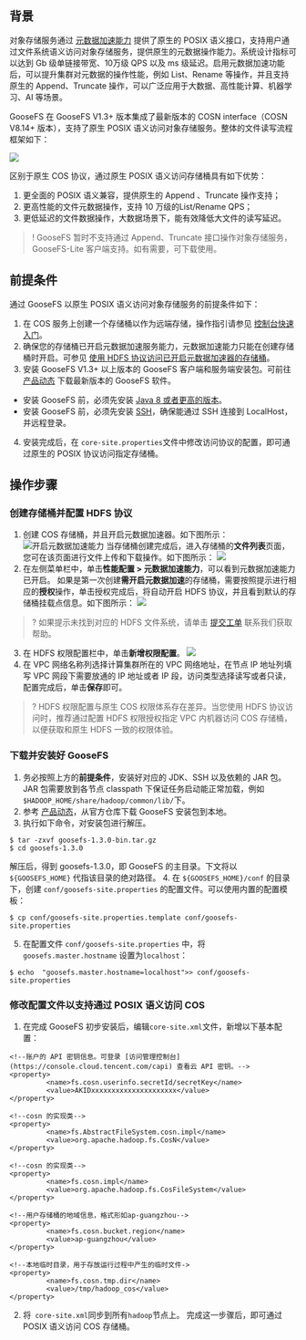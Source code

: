 ## 背景

对象存储服务通过 [元数据加速能力](https://cloud.tencent.com/document/product/436/56971) 提供了原生的 POSIX 语义接口，支持用户通过文件系统语义访问对象存储服务，提供原生的元数据操作能力。系统设计指标可以达到 Gb 级单链接带宽、10万级 QPS 以及 ms 级延迟。启用元数据加速功能后，可以提升集群对元数据的操作性能，例如 List、Rename 等操作，并且支持原生的 Append、Truncate 操作，可以广泛应用于大数据、高性能计算、机器学习、AI 等场景。

GooseFS 在 GooseFS V1.3+ 版本集成了最新版本的 COSN interface（COSN V8.14+ 版本），支持了原生 POSIX 语义访问对象存储服务。整体的文件读写流程框架如下：

![](https://qcloudimg.tencent-cloud.cn/raw/99e322492b183c88c06b553dbb1fbc9b.png)

区别于原生 COS 协议，通过原生 POSIX 语义访问存储桶具有如下优势：

1.  更全面的 POSIX 语义兼容，提供原生的 Append 、Truncate 操作支持；
2.  更高性能的文件元数据操作，支持 10 万级的List/Rename QPS；
3.  更低延迟的文件数据操作，大数据场景下，能有效降低大文件的读写延迟。

>! GooseFS 暂时不支持通过 Append、Truncate 接口操作对象存储服务，GooseFS-Lite 客户端支持。如有需要，可下载使用。
>

## 前提条件

通过 GooseFS 以原生 POSIX 语义访问对象存储服务的前提条件如下：

1. 在 COS 服务上创建一个存储桶以作为远端存储，操作指引请参见 [控制台快速入门](https://cloud.tencent.com/document/product/436/38484)。
2. 确保您的存储桶已开启元数据加速服务能力，元数据加速能力只能在创建存储桶时开启。可参见 [使用 HDFS 协议访问已开启元数据加速器的存储桶](https://cloud.tencent.com/document/product/436/68700)。
3. 安装 GooseFS V1.3+ 以上版本的 GooseFS 客户端和服务端安装包。可前往 [产品动态](https://cloud.tencent.com/document/product/1424/68331) 下载最新版本的 GooseFS 软件。
 - 安装 GooseFS 前，必须先安装 [Java 8 或者更高的版本](https://www.oracle.com/java/technologies/javase/javase-jdk8-downloads.html)。
 - 安装 GooseFS 前，必须先安装 [SSH](https://www.ssh.com/ssh/)，确保能通过 SSH 连接到 LocalHost，并远程登录。
4. 安装完成后，在 `core-site.properties`文件中修改访问协议的配置，即可通过原生的 POSIX 协议访问指定存储桶。

## 操作步骤


<span id="1"></span>
### 创建存储桶并配置 HDFS 协议

1. 创建 COS 存储桶，并且开启元数据加速器。如下图所示：
![开启元数据加速能力](https://qcloudimg.tencent-cloud.cn/raw/148ce1336e35c53d3f7ef4cd95e2a35c.png)
当存储桶创建完成后，进入存储桶的**文件列表**页面，您可在该页面进行文件上传和下载操作。如下图所示：
![](https://qcloudimg.tencent-cloud.cn/raw/bc79bd567aa0c59aa1c2ad9090470247.png)
2. 在左侧菜单栏中，单击**性能配置 > 元数据加速能力**，可以看到元数据加速能力已开启。
如果是第一次创建**需开启元数据加速**的存储桶，需要按照提示进行相应的**授权**操作，单击授权完成后，将自动开启 HDFS 协议，并且看到默认的存储桶挂载点信息。如下图所示：
![](https://qcloudimg.tencent-cloud.cn/raw/8911a046375d13102a5d7faf8084f931.png)
>? 如果提示未找到对应的 HDFS 文件系统，请单击 [提交工单](https://console.cloud.tencent.com/workorder/category) 联系我们获取帮助。
>
3. 在 HDFS 权限配置栏中，单击**新增权限配置**。
![](https://qcloudimg.tencent-cloud.cn/raw/b1708a946fae9c4722e1c809770ee26b.png)
4. 在 VPC 网络名称列选择计算集群所在的 VPC 网络地址，在节点 IP 地址列填写 VPC 网段下需要放通的 IP 地址或者 IP 段，访问类型选择读写或者只读，配置完成后，单击**保存**即可。
>? HDFS 权限配置与原生 COS 权限体系存在差异。当您使用 HDFS 协议访问时，推荐通过配置 HDFS 权限授权指定 VPC 内机器访问 COS 存储桶，以便获取和原生 HDFS 一致的权限体验。
>


### 下载并安装好 GooseFS

1. 务必按照上方的**前提条件**，安装好对应的 JDK、SSH 以及依赖的 JAR 包。
JAR 包需要放到各节点 classpath 下保证任务启动能正常加载，例如`$HADOOP_HOME/share/hadoop/common/lib/`下。
2. 参考 [产品动态](https://cloud.tencent.com/document/product/1424/68331)，从官方仓库下载 GooseFS 安装包到本地。
3. 执行如下命令，对安装包进行解压。
```
$ tar -zxvf goosefs-1.3.0-bin.tar.gz
$ cd goosefs-1.3.0
```
解压后，得到 goosefs-1.3.0，即 GooseFS 的主目录。下文将以 `${GOOSEFS_HOME}` 代指该目录的绝对路径。
4. 在 `${GOOSEFS_HOME}/conf` 的目录下，创建 `conf/goosefs-site.properties` 的配置文件。可以使用内置的配置模板：
```
$ cp conf/goosefs-site.properties.template conf/goosefs-site.properties
```
5. 在配置文件 `conf/goosefs-site.properties` 中，将 `goosefs.master.hostname` 设置为`localhost`：
```
$ echo  "goosefs.master.hostname=localhost">> conf/goosefs-site.properties
```

### 修改配置文件以支持通过 POSIX 语义访问 COS

1. 在完成 GooseFS 初步安装后，编辑`core-site.xml`文件，新增以下基本配置：
```
<!--账户的 API 密钥信息。可登录 [访问管理控制台](https://console.cloud.tencent.com/capi) 查看云 API 密钥。-->
<property>
         <name>fs.cosn.userinfo.secretId/secretKey</name>
         <value>AKIDxxxxxxxxxxxxxxxxxxxxx</value>
</property>

<!--cosn 的实现类-->
<property>
         <name>fs.AbstractFileSystem.cosn.impl</name>
         <value>org.apache.hadoop.fs.CosN</value>
</property>

<!--cosn 的实现类-->
<property>
         <name>fs.cosn.impl</name>
         <value>org.apache.hadoop.fs.CosFileSystem</value>
</property>

<!--用户存储桶的地域信息，格式形如ap-guangzhou-->      
<property>
         <name>fs.cosn.bucket.region</name>
         <value>ap-guangzhou</value>
</property>

<!--本地临时目录，用于存放运行过程中产生的临时文件->      
<property>
         <name>fs.cosn.tmp.dir</name>
         <value>/tmp/hadoop_cos</value>
</property>
```
2. 将` core-site.xml`同步到所有`hadoop`节点上。
完成这一步骤后，即可通过 POSIX 语义访问 COS 存储桶。

